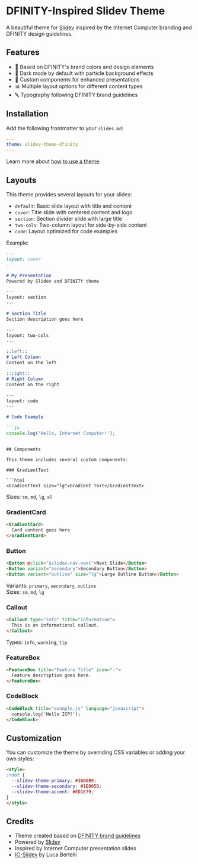 # DFINITY-Inspired Slidev Theme

A beautiful theme for [Slidev](https://sli.dev) inspired by the Internet Computer branding and DFINITY design guidelines.

## Features

- 🎨 Based on DFINITY's brand colors and design elements
- 🌙 Dark mode by default with particle background effects
- 🧩 Custom components for enhanced presentations
- 📊 Multiple layout options for different content types
- 🔤 Typography following DFINITY brand guidelines

## Installation

Add the following frontmatter to your `slides.md`:

```yaml
---
theme: slidev-theme-dfinity
---
```

Learn more about [how to use a theme](https://sli.dev/themes/use).

## Layouts

This theme provides several layouts for your slides:

- `default`: Basic slide layout with title and content
- `cover`: Title slide with centered content and logo
- `section`: Section divider slide with large title
- `two-cols`: Two-column layout for side-by-side content
- `code`: Layout optimized for code examples

Example:

```md
---
layout: cover
---

# My Presentation
Powered by Slidev and DFINITY theme

---
layout: section
---

# Section Title
Section description goes here

---
layout: two-cols
---

::left::
# Left Column
Content on the left

::right::
# Right Column
Content on the right

---
layout: code
---

# Code Example

```js
console.log('Hello, Internet Computer!');
```
```

## Components

This theme includes several custom components:

### GradientText

```html
<GradientText size="lg">Gradient Text</GradientText>
```

Sizes: `sm`, `md`, `lg`, `xl`

### GradientCard

```html
<GradientCard>
  Card content goes here
</GradientCard>
```

### Button

```html
<Button @click="$slidev.nav.next">Next Slide</Button>
<Button variant="secondary">Secondary Button</Button>
<Button variant="outline" size="lg">Large Outline Button</Button>
```

Variants: `primary`, `secondary`, `outline`  
Sizes: `sm`, `md`, `lg`

### Callout

```html
<Callout type="info" title="Information">
  This is an informational callout.
</Callout>
```

Types: `info`, `warning`, `tip`

### FeatureBox

```html
<FeatureBox title="Feature Title" icon="💡">
  Feature description goes here.
</FeatureBox>
```

### CodeBlock

```html
<CodeBlock title="example.js" language="javascript">
  console.log('Hello ICP!');
</CodeBlock>
```

## Customization

You can customize the theme by overriding CSS variables or adding your own styles:

```html
<style>
:root {
  --slidev-theme-primary: #3B00B9;
  --slidev-theme-secondary: #1E005D;
  --slidev-theme-accent: #ED1E79;
}
</style>
```

## Credits

- Theme created based on [DFINITY brand guidelines](https://dfinity.frontify.com/d/pD7yZhsmpqos/internet-computer#/internet-computer/colors)
- Powered by [Slidev](https://sli.dev)
- Inspired by Internet Computer presentation slides
- [IC-Slidev](https://github.com/ilbertt/ic-slidev) by Luca Bertelli
